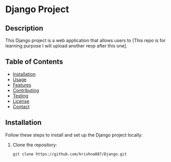 # Django Project

## Description

This Django project is a web application that allows users to [This repo is for learning purpose I will upload another reop after this one].

## Table of Contents

- [Installation](#installation)
- [Usage](#usage)
- [Features](#features)
- [Contributing](#contributing)
- [Testing](#testing)
- [License](#license)
- [Contact](#contact)

## Installation

Follow these steps to install and set up the Django project locally:

1. Clone the repository:

   ```shell
   git clone https://github.com/krishna887/Django.git
   




